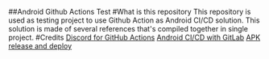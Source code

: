 ##Android Github Actions Test
#What is this repository
This repository is used as testing project to use Github Action as Android CI/CD solution. This solution is made of several references that's compiled together in single project.
#Credits
[Discord for GitHub Actions](https://github.com/Ilshidur/action-discord)
[Android CI/CD with GitLab](https://android.jlelse.eu/android-gitlab-ci-cd-sign-deploy-3ad66a8f24bf)
[APK release and deploy](https://github.com/mega-arbuz/apk-release-deploy)